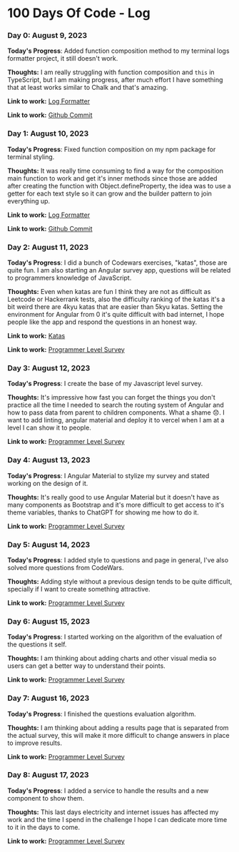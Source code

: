 # 100 Days Of Code - Log

### Day 0: August 9, 2023

**Today's Progress**: Added function composition method to my terminal logs formatter project, it still doesn't work.

**Thoughts:** I am really struggling with function composition and `this` in TypeScript, but I am making progress, after much effort I have something that at least works similar to Chalk and that's amazing.

**Link to work:** [Log Formatter](https://www.npmjs.com/package/format-logs)

**Link to work:** [Github Commit](https://github.com/Armando284/format-logs/commit/d781e47a8f64dc298148cbd5e51822f4e72abb97)

### Day 1: August 10, 2023

**Today's Progress**: Fixed function composition on my npm package for terminal styling.

**Thoughts:** It was really time consuming to find a way for the composition main function to work and get it's inner methods since those are added after creating the function with Object.defineProperty, the idea was to use a getter for each text style so it can grow and the builder pattern to join everything up.

**Link to work:** [Log Formatter](https://www.npmjs.com/package/format-logs)

**Link to work:** [Github Commit](https://github.com/Armando284/format-logs/commit/afd852be61364421a0bfe17312f61658f51edd44)

### Day 2: August 11, 2023

**Today's Progress**: I did a bunch of Codewars exercises, "katas", those are quite fun. I am also starting an Angular survey app, questions will be related to programmers knowledge of JavaScript.

**Thoughts:** Even when katas are fun I think they are not as difficult as Leetcode or Hackerrank tests, also the difficulty ranking of the katas it's a bit weird there are 4kyu katas that are easier than 5kyu katas. Setting the environment for Angular from 0 it's quite difficult with bad internet, I hope people like the app and respond the questions in an honest way.

**Link to work:** [Katas](https://www.codewars.com/users/Armando284/completed)

**Link to work:** [Programmer Level Survey](https://github.com/Armando284/programmer-level-survey)

### Day 3: August 12, 2023

**Today's Progress**: I create the base of my Javascript level survey.

**Thoughts:** It's impressive how fast you can forget the things you don't practice all the time I needed to search the routing system of Angular and how to pass data from parent to children components. What a shame 😞. I want to add linting, angular material and deploy it to vercel when I am at a level I can show it to people.

**Link to work:** [Programmer Level Survey](https://github.com/Armando284/programmer-level-survey)

### Day 4: August 13, 2023

**Today's Progress**: I Angular Material to stylize my survey and stated working on the design of it.

**Thoughts:** It's really good to use Angular Material but it doesn't have as many components as Bootstrap and it's more difficult to get access to it's theme variables, thanks to ChatGPT for showing me how to do it.

**Link to work:** [Programmer Level Survey](https://github.com/Armando284/programmer-level-survey)

### Day 5: August 14, 2023

**Today's Progress**: I added style to questions and page in general, I've also solved more questions from CodeWars.

**Thoughts:** Adding style without a previous design tends to be quite difficult, specially if I want to create something attractive.

**Link to work:** [Programmer Level Survey](https://github.com/Armando284/programmer-level-survey/commit/a53a7718491100084eb63028f61a69b1eda66e2f)

### Day 6: August 15, 2023

**Today's Progress**: I started working on the algorithm of the evaluation of the questions it self.

**Thoughts:** I am thinking about adding charts and other visual media so users can get a better way to understand their points.

**Link to work:** [Programmer Level Survey](https://github.com/Armando284/programmer-level-survey/commit/d71e2f866aeba10534dcac73a88eea8becd5aba2)

### Day 7: August 16, 2023

**Today's Progress**: I finished the questions evaluation algorithm.

**Thoughts:** I am thinking about adding a results page that is separated from the actual survey, this will make it more difficult to change answers in place to improve results.

**Link to work:** [Programmer Level Survey](https://github.com/Armando284/programmer-level-survey/commit/8576cb767e3ccd40d16cb522d78344aba77c47a5)

### Day 8: August 17, 2023

**Today's Progress**: I added a service to handle the results and a new component to show them.

**Thoughts:** This last days electricity and internet issues has affected my work and the time I spend in the challenge I hope I can dedicate more time to it in the days to come.

**Link to work:** [Programmer Level Survey](https://github.com/Armando284/programmer-level-survey/commit/37a85cd3c9a9c6ee70358b3ae1bad4dd8531455d)
